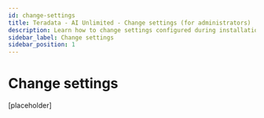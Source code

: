 ```yaml
---
id: change-settings
title: Teradata - AI Unlimited - Change settings (for administrators)
description: Learn how to change settings configured during installation.
sidebar_label: Change settings
sidebar_position: 1
---
```


# Change settings

[placeholder]